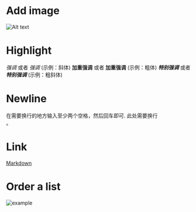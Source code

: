 # Add image
 ![Alt text](/path/to/img.jpg)
 
# Highlight
*强调* 或者 _强调_  (示例：斜体)
**加重强调** 或者 __加重强调__ (示例：粗体)
***特别强调*** 或者 ___特别强调___ (示例：粗斜体)

# Newline
在需要换行的地方输入至少两个空格，然后回车即可.
此处需要换行  
。

# Link
[Markdown](http://blog.csdn.net/zhaokaiqiang1992)

# Order a list
![example](order.png)
